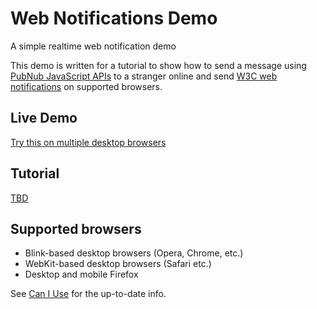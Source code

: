 # Web Notifications Demo

A simple realtime web notification demo

This demo is written for a tutorial to show how to send a message using [PubNub JavaScript APIs][pubnub] to a stranger online and send [W3C web notifications][w3c] on supported browsers.

## Live Demo

[Try this on multiple desktop browsers](http://pubnub.github.io/oi-web-notifications)

## Tutorial

[TBD][blog]


## Supported browsers

- Blink-based desktop browsers (Opera, Chrome, etc.)
- WebKit-based desktop browsers (Safari etc.)
- Desktop and mobile Firefox

See [Can I Use][caniuse] for the up-to-date info.



[w3c]: http://www.w3.org/TR/notifications/
[pubnub]: http://www.pubnub.com/docs/javascript/javascript-sdk.html
[caniuse]:http://caniuse.com/#feat=notifications 
[blog]: http://www.pubnub.com/blog
